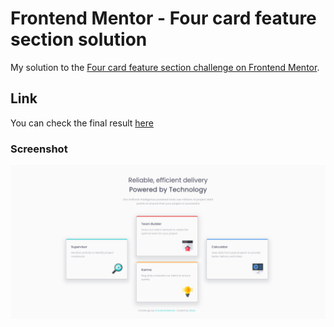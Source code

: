 # Frontend Mentor - Four card feature section solution

My solution to the [Four card feature section challenge on Frontend Mentor](https://www.frontendmentor.io/challenges/four-card-feature-section-weK1eFYK).


## Link

You can check the final result [here](https://four-card-feature-section-rfsan.netlify.app/)


### Screenshot

![Screenshot](screenshot.png)
